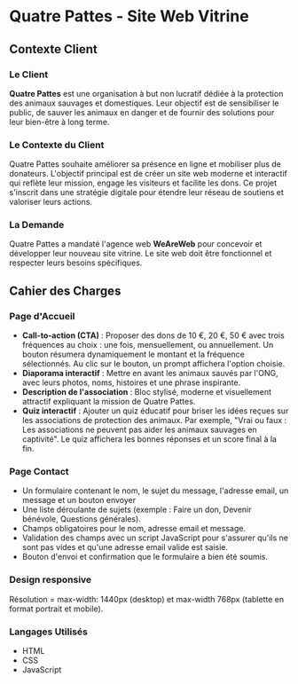 # Quatre Pattes - Site Web Vitrine

## Contexte Client

### Le Client
**Quatre Pattes** est une organisation à but non lucratif dédiée à la protection des animaux sauvages et domestiques. Leur objectif est de sensibiliser le public, de sauver les animaux en danger et de fournir des solutions pour leur bien-être à long terme.

### Le Contexte du Client
Quatre Pattes souhaite améliorer sa présence en ligne et mobiliser plus de donateurs. L'objectif principal est de créer un site web moderne et interactif qui reflète leur mission, engage les visiteurs et facilite les dons. Ce projet s'inscrit dans une stratégie digitale pour étendre leur réseau de soutiens et valoriser leurs actions.

### La Demande
Quatre Pattes a mandaté l'agence web **WeAreWeb** pour concevoir et développer leur nouveau site vitrine. Le site web doit être fonctionnel et respecter leurs besoins spécifiques.

## Cahier des Charges

### Page d'Accueil
- **Call-to-action (CTA)** : Proposer des dons de 10 €, 20 €, 50 € avec trois fréquences au choix : une fois, mensuellement, ou annuellement. Un bouton résumera dynamiquement le montant et la fréquence sélectionnés. Au clic sur le bouton, un prompt affichera l'option choisie.
- **Diaporama interactif** : Mettre en avant les animaux sauvés par l'ONG, avec leurs photos, noms, histoires et une phrase inspirante.
- **Description de l'association** : Bloc stylisé, moderne et visuellement attractif expliquant la mission de Quatre Pattes.
- **Quiz interactif** : Ajouter un quiz éducatif pour briser les idées reçues sur les associations de protection des animaux. Par exemple, "Vrai ou faux : Les associations ne peuvent pas aider les animaux sauvages en captivité". Le quiz affichera les bonnes réponses et un score final à la fin.

### Page Contact
- Un formulaire contenant le nom, le sujet du message, l'adresse email, un message et un bouton envoyer
- Une liste déroulante de sujets (exemple : Faire un don, Devenir bénévole, Questions générales).
- Champs obligatoires pour le nom, adresse email et message.
- Validation des champs avec un script JavaScript pour s'assurer qu'ils ne sont pas vides et qu'une adresse email valide est saisie.
- Bouton d'envoi et confirmation que le formulaire a bien été soumis.

### Design responsive
Résolution = max-width: 1440px (desktop) et max-width 768px (tablette en format portrait et mobile).

### Langages Utilisés
- HTML
- CSS
- JavaScript
